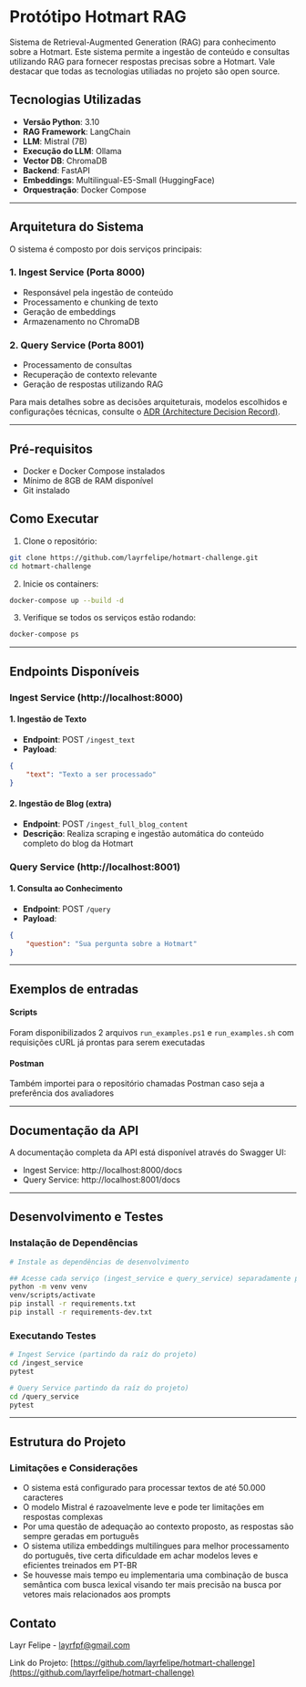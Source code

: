 # Protótipo Hotmart RAG

Sistema de Retrieval-Augmented Generation (RAG) para conhecimento sobre a Hotmart. Este sistema permite a ingestão de conteúdo e consultas utilizando RAG para fornecer respostas precisas sobre a Hotmart. Vale destacar que todas as tecnologias utiliadas no projeto são open source.

## Tecnologias Utilizadas
- **Versão Python**: 3.10
- **RAG Framework**: LangChain
- **LLM**: Mistral (7B)
- **Execução do LLM**: Ollama
- **Vector DB**: ChromaDB
- **Backend**: FastAPI
- **Embeddings**: Multilingual-E5-Small (HuggingFace)
- **Orquestração**: Docker Compose

---

## Arquitetura do Sistema

O sistema é composto por dois serviços principais:

### 1. Ingest Service (Porta 8000)
- Responsável pela ingestão de conteúdo
- Processamento e chunking de texto
- Geração de embeddings
- Armazenamento no ChromaDB

### 2. Query Service (Porta 8001)
- Processamento de consultas
- Recuperação de contexto relevante
- Geração de respostas utilizando RAG

Para mais detalhes sobre as decisões arquiteturais, modelos escolhidos e configurações técnicas, consulte o [ADR (Architecture Decision Record)](ADR.md).

---

## Pré-requisitos
- Docker e Docker Compose instalados
- Mínimo de 8GB de RAM disponível
- Git instalado

## Como Executar

1. Clone o repositório:
```bash
git clone https://github.com/layrfelipe/hotmart-challenge.git
cd hotmart-challenge
```

2. Inicie os containers:
```bash
docker-compose up --build -d
```

3. Verifique se todos os serviços estão rodando:
```bash
docker-compose ps
```

---

## Endpoints Disponíveis

### Ingest Service (http://localhost:8000)

#### 1. Ingestão de Texto
- **Endpoint**: POST `/ingest_text`
- **Payload**:
```json
{
    "text": "Texto a ser processado"
}
```

#### 2. Ingestão de Blog (extra)
- **Endpoint**: POST `/ingest_full_blog_content`
- **Descrição**: Realiza scraping e ingestão automática do conteúdo completo do blog da Hotmart

### Query Service (http://localhost:8001)

#### 1. Consulta ao Conhecimento
- **Endpoint**: POST `/query`
- **Payload**:
```json
{
    "question": "Sua pergunta sobre a Hotmart"
}
```

---

## Exemplos de entradas

#### Scripts
Foram disponibilizados 2 arquivos `run_examples.ps1` e `run_examples.sh` com requisições cURL já prontas para serem executadas

#### Postman
Também importei para o repositório chamadas Postman caso seja a preferência dos avaliadores

---

## Documentação da API

A documentação completa da API está disponível através do Swagger UI:
- Ingest Service: http://localhost:8000/docs
- Query Service: http://localhost:8001/docs

---

## Desenvolvimento e Testes

### Instalação de Dependências
```bash
# Instale as dependências de desenvolvimento

## Acesse cada serviço (ingest_service e query_service) separadamente para criar seus virtual environments e realizar os testes
python -m venv venv
venv/scripts/activate
pip install -r requirements.txt
pip install -r requirements-dev.txt
```

### Executando Testes
```bash
# Ingest Service (partindo da raíz do projeto)
cd /ingest_service
pytest

# Query Service partindo da raíz do projeto)
cd /query_service
pytest
```

---

## Estrutura do Projeto

### Limitações e Considerações

- O sistema está configurado para processar textos de até 50.000 caracteres
- O modelo Mistral é razoavelmente leve e pode ter limitações em respostas complexas
- Por uma questão de adequação ao contexto proposto, as respostas são sempre geradas em português
- O sistema utiliza embeddings multilíngues para melhor processamento do português, tive certa dificuldade em achar modelos leves e eficientes treinados em PT-BR
- Se houvesse mais tempo eu implementaria uma combinação de busca semântica com busca lexical visando ter mais precisão na busca por vetores mais relacionados aos prompts

## Contato

Layr Felipe - [layrfpf@gmail.com](mailto:layrfpf@gmail.com)

Link do Projeto: [https://github.com/layrfelipe/hotmart-challenge](https://github.com/layrfelipe/hotmart-challenge)
